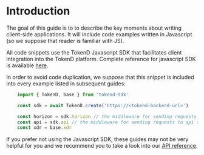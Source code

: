 # Introduction

The goal of this guide is to to describe the key moments about writing client-side applications. It will include
code examples written in Javascript (so we suppose that reader is familiar with JS).

All code snippets use the TokenD Javascript SDK that facilitates client integration into the TokenD 
platform. Complete reference for javascript SDK is available [here][1].

In order to avoid code duplication, we suppose that this snippet is included into every example listed in subsequent guides: 

```js
    import { TokenD, base } from 'tokend-sdk'

    const sdk = await TokenD.create('https://<tokend-backend-url>')

    const horizon = sdk.horizon // the middleware for sending requests to horizon server
    const api = sdk.api // the middleware for sending requests to api server
    const xdr = base.xdr
```

If you prefer not using the Javascript SDK, these guides may not be very helpful for you and we recommend 
you to take a look into our [API reference][2].

[1]: https://tokend.gitlab.io/new-js-sdk
[2]: https://tokend.gitlab.io/docs
